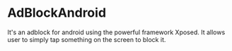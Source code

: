 # AdBlockAndroid
It's an adblock for android using the powerful framework Xposed. It allows user to simply tap something on the screen to block it.
